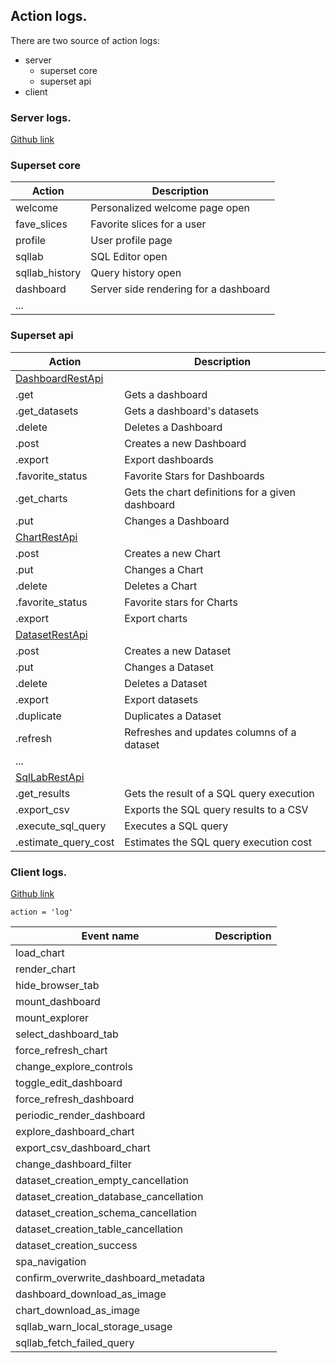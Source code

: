 
## Action logs.

There are two source of action logs:
- server
    - superset core
    - superset api
- client

### Server logs.
[Github link](https://github.com/apache/superset/blob/master/superset/views/core.py)
### Superset core
| Action | Description |
| ------------- | ------------- |
| welcome | Personalized welcome page open|
| fave_slices | Favorite slices for a user |
| profile | User profile page |
| sqllab | SQL Editor open |
| sqllab_history | Query history open |
| dashboard | Server side rendering for a dashboard |
| ... | |

### Superset api
| Action | Description |
| ------------- | ------------- |
| [DashboardRestApi](https://github.com/apache/superset/blob/master/superset/dashboards/api.py) | |
| .get | Gets a dashboard |
| .get_datasets | Gets a dashboard's datasets |
| .delete | Deletes a Dashboard |
| .post| Creates a new Dashboard |
| .export | Export dashboards |
| .favorite_status | Favorite Stars for Dashboards
| .get_charts | Gets the chart definitions for a given dashboard |
| .put | Changes a Dashboard |
| [ChartRestApi](https://github.com/apache/superset/blob/master/superset/charts/api.py) |  |
| .post | Creates a new Chart |
| .put | Changes a Chart |
| .delete | Deletes a Chart |
| .favorite_status | Favorite stars for Charts |
| .export | Export charts |
| [DatasetRestApi](https://github.com/apache/superset/blob/master/superset/datasets/api.py)| |
| .post | Creates a new Dataset |
| .put | Changes a Dataset |
| .delete | Deletes a Dataset |
| .export | Export datasets |
| .duplicate | Duplicates a Dataset |
| .refresh | Refreshes and updates columns of a dataset |
| ... | |
| [SqlLabRestApi](https://github.com/apache/superset/blob/master/superset/sqllab/api.py) | |
| .get_results | Gets the result of a SQL query execution |
| .export_csv | Exports the SQL query results to a CSV |
| .execute_sql_query | Executes a SQL query |
| .estimate_query_cost | Estimates the SQL query execution cost |



### Client logs.
[Github link](https://github.com/apache/superset/blob/master/superset-frontend/src/logger/LogUtils.ts)

`action = 'log'`

| Event name | Description |
| ------------- | ------------- |
| load_chart | |
| render_chart | |
| hide_browser_tab | |
| mount_dashboard | |
| mount_explorer | |
| select_dashboard_tab | |
| force_refresh_chart | |
| change_explore_controls | |
| toggle_edit_dashboard | |
| force_refresh_dashboard | |
| periodic_render_dashboard | |
| explore_dashboard_chart | |
| export_csv_dashboard_chart | |
| change_dashboard_filter | | 
| dataset_creation_empty_cancellation | | 
| dataset_creation_database_cancellation | | 
| dataset_creation_schema_cancellation | | 
| dataset_creation_table_cancellation | |
| dataset_creation_success | |
| spa_navigation | |
| confirm_overwrite_dashboard_metadata | |
| dashboard_download_as_image | |
| chart_download_as_image | |
| sqllab_warn_local_storage_usage | |
| sqllab_fetch_failed_query | |



